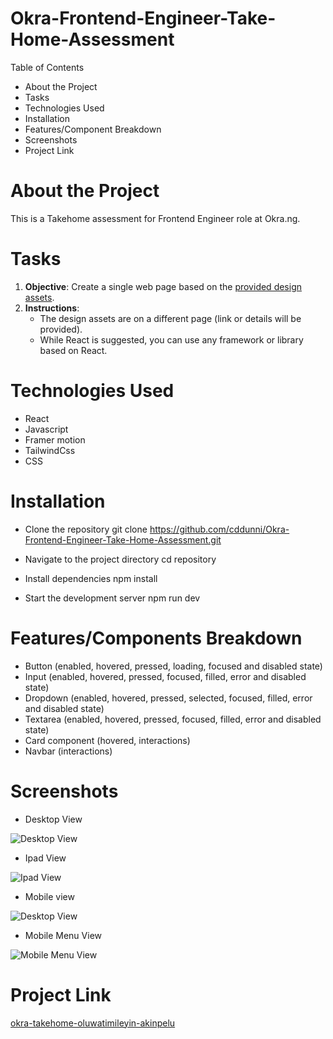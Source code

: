 # Okra-Frontend-Engineer-Take-Home-Assessment
Table of Contents
- About the Project
- Tasks
- Technologies Used
- Installation
- Features/Component Breakdown
- Screenshots
- Project Link

# About the Project
This is a Takehome assessment for Frontend Engineer role at Okra.ng.
# Tasks
1. **Objective**: Create a single web page based on the [provided design assets](https://www.figma.com/design/266gI2IHh8ZH00TgEdUnk8/Design-Test?node-id=1-4&t=ifWinaObqbwEAsPr-0).
2. **Instructions**:
    - The design assets are on a different page (link or details will be provided).
    - While React is suggested, you can use any framework or library based on React.

# Technologies Used
- React
- Javascript
- Framer motion
- TailwindCss
- CSS
# Installation
- Clone the repository
git clone https://github.com/cddunni/Okra-Frontend-Engineer-Take-Home-Assessment.git

- Navigate to the project directory
cd repository

- Install dependencies
npm install

- Start the development server
npm run dev

# Features/Components Breakdown
- Button (enabled, hovered, pressed, loading, focused and disabled state)
- Input (enabled, hovered, pressed, focused, filled, error and disabled state)
- Dropdown (enabled, hovered, pressed, selected, focused, filled, error and disabled state)
- Textarea (enabled, hovered, pressed, focused, filled, error and disabled state)
- Card component (hovered, interactions)
- Navbar (interactions)

# Screenshots

- Desktop View

![Desktop View](./src/assets/images/desktop-view.png)
- Ipad View

![Ipad View](./src/assets/images/ipad-view.png)

- Mobile view

![Desktop View](./src/assets/images/mobile-view.png)

- Mobile Menu View

![Mobile Menu View](./src/assets/images/mobile-menu.png)

# Project Link
[okra-takehome-oluwatimileyin-akinpelu](https://okra-takehome-oluwatimileyin-akinpelu.netlify.app/)
